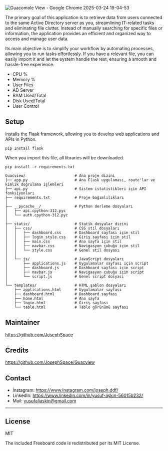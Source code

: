 ![Guacomole View - Google Chrome 2025-03-24 19-04-53](https://github.com/user-attachments/assets/d082aec1-2485-4f0d-9eea-fbf3c5e78e13)

The primary goal of this application is to retrieve data from users connected to the same Active Directory server as you, streamlining IT-related tasks and eliminating file clutter. Instead of manually searching for specific files or information, the application provides an efficient and organized way to access and manage user data.

Its main objective is to simplify your workflow by automating processes, allowing you to run tasks effortlessly. If you have a relevant file, you can easily import it and let the system handle the rest, ensuring a smooth and hassle-free experience.

* CPU %
* Memory %
* User Files
* AD Server
* RAM Used/Total
* Disk Used/Total
* User Control

## Setup

installs the Flask framework, allowing you to develop web applications and APIs in Python.

```
pip install flask
```

When you import this file, all libraries will be downloaded.

```
pip install -r requirements.txt
```

``` 
Guacview/                      # Ana proje dizini
├── app.py                     # Ana Flask uygulaması, route'lar ve kimlik doğrulama işlemleri
├── api.py                     # Sistem istatistikleri için API fonksiyonları
├── requirements.txt           # Proje bağımlılıkları
│
├── __pycache__/               # Python derleme dosyaları
│   ├── api.cpython-312.pyc
│   └── auth.cpython-312.pyc
│
├── static/                    # Statik dosyalar dizini
│   ├── css/                   # CSS stil dosyaları
│   │   ├── dashboard.css      # Dashboard sayfası için stil
│   │   ├── login_style.css    # Giriş sayfası için stil
│   │   ├── main.css           # Ana sayfa için stil
│   │   ├── navbar.css         # Navigasyon çubuğu için stil
│   │   └── style.css          # Genel stil dosyası
│   │
│   └── js/                    # JavaScript dosyaları
│       ├── applications.js    # Uygulamalar sayfası için script
│       ├── dashboard.js       # Dashboard sayfası için script
│       ├── navbar.js          # Navigasyon çubuğu için script
│       └── script.js          # Genel script dosyası
│
└── templates/                 # HTML şablon dosyaları
    ├── applications.html      # Uygulamalar sayfası
    ├── dashboard.html         # Dashboard sayfası
    ├── home.html              # Ana sayfa
    ├── login.html             # Giriş sayfası
    └── table.html             # Tablo görünümü sayfası
``` 
## Maintainer

https://github.com/JosephSpace

## Credits

https://github.com/JosephSpace/Guacview

## Contact

- İnstagram: https://www.instagram.com/joseph.ddf/
- LinkedIn: https://www.linkedin.com/in/yusuf-aşkın-56015b232/
- Mail: yusufaliaskin@gmail.com

---
## License

MIT

The included Freeboard code is redistributed per its MIT License.
